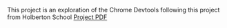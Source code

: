 This project is an exploration of the Chrome Devtools following this project from Holberton School
[Project PDF](https://github.com/zacwoll/holbertonschool-web_front_end/blob/master/0x01-developer_tools/Project_590.pdf)